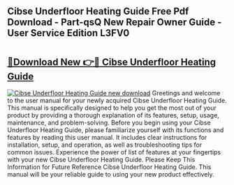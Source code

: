 ## Cibse Underfloor Heating Guide Free Pdf Download - Part-qsQ New Repair Owner Guide - User Service Edition L3FV0

# <h2><a href="http://bc48295.oget.top/?id=Cibse+Underfloor+Heating+Guide">🔗Download New 👉🔴 Cibse Underfloor Heating Guide</a></h2>

[![Cibse Underfloor Heating Guide new download](https://i.imgur.com/5g1atiW.png)](http://bc48295.oget.top/?id=Cibse+Underfloor+Heating+Guide)
Greetings and welcome to the user manual for your newly acquired Cibse Underfloor Heating Guide. This manual is specifically designed to help you get the most out of your product by providing a thorough explanation of its features, setup, usage, maintenance, and problem-solving. Before you begin using your Cibse Underfloor Heating Guide, please familiarize yourself with its functions and features by reading this user manual. It includes clear instructions for installation, setup, and operation, as well as troubleshooting tips for common issues. Experience the power of list of features at your fingertips with your new Cibse Underfloor Heating Guide. Please Keep This Information for Future Reference Cibse Underfloor Heating Guide. This manual will be your reliable guide to using your new product effectively.
